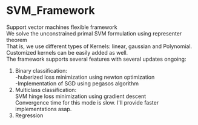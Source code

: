 # SVM_Framework
Support vector machines flexible framework  
We solve the unconstrained primal SVM formulation using representer theorem  
That is, we use different types of Kernels: linear, gaussian and Polynomial.  
Customized kernels can be easily added as well.  
The framework supports several features with several updates ongoing:  
1. Binary classification:  
-huberized loss minimization using newton optimization  
-Implementation of SGD using pegasos algorithm  
2. Multiclass classification:  
SVM hinge loss minimization using gradient descent  
Convergence time for this mode is slow. I'll provide faster implementations asap.  
3. Regression  
